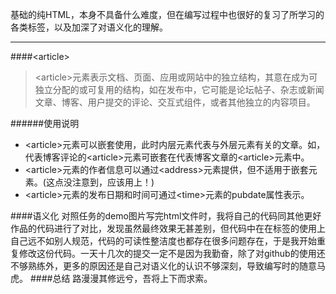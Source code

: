 基础的纯HTML，本身不具备什么难度，但在编写过程中也很好的复习了所学习的各类标签，以及加深了对语义化的理解。
***
####\<article>

> \<article>元素表示文档、页面、应用或网站中的独立结构，其意在成为可独立分配的或可复用的结构，如在发布中，它可能是论坛帖子、杂志或新闻文章、博客、用户提交的评论、交互式组件，或者其他独立的内容项目。

######使用说明
* \<article>元素可以嵌套使用，此时内层元素代表与外层元素有关的文章。如，代表博客评论的\<article>元素可嵌套在代表博客文章的\<article>元素中。
* \<article>元素的作者信息可以通过\<address>元素提供，但不适用于嵌套元素。(这点没注意到，应该用上！)
* \<article>元素的发布日期和时间可通过\<time>元素的pubdate属性表示。

####语义化
对照任务的demo图片写完html文件时，我将自己的代码同其他更好作品的代码进行了对比，发现虽然最终效果无甚差别，但代码中在在标签的使用上自己远不如别人规范，代码的可读性整洁度也都存在很多问题存在，于是我开始重复修改这份代码。一天十几次的提交一定不是因为我勤奋，除了对github的使用还不够熟练外，更多的原因还是自己对语义化的认识不够深刻，导致编写时的随意马虎。
####总结
路漫漫其修远兮，吾将上下而求索。
